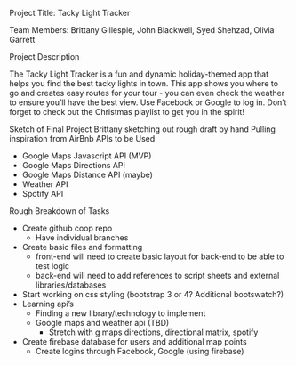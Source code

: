 Project Title: Tacky Light Tracker

Team Members: Brittany Gillespie, John Blackwell, Syed Shehzad, Olivia Garrett

Project Description

The Tacky Light Tracker is a fun and dynamic holiday-themed app that helps you find the best tacky lights in town. This app shows you where to go and creates easy routes for your tour - you can even check the weather to ensure you’ll have the best view. Use Facebook or Google to log in. Don’t forget to check out the Christmas playlist to get you in the spirit!

Sketch of Final Project
	Brittany sketching out rough draft by hand
		Pulling inspiration from AirBnb
APIs to be Used
* Google Maps Javascript API (MVP)
* Google Maps Directions API
* Google Maps Distance API (maybe)
* Weather API
* Spotify API

Rough Breakdown of Tasks
* Create github coop repo
	* Have individual branches
* Create basic files and formatting
	* front-end will need to create basic layout for back-end to be able to test logic
	* back-end will need to add references to script sheets and external libraries/databases
* Start working on css styling (bootstrap 3 or 4? Additional bootswatch?)
* Learning api’s 
	* Finding a new library/technology to implement
	* Google maps and weather api (TBD)
		* Stretch with g maps directions, directional matrix, spotify
* Create firebase database for users and additional map points
	* Create logins through Facebook, Google (using firebase)
